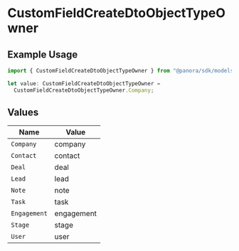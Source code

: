 # CustomFieldCreateDtoObjectTypeOwner

## Example Usage

```typescript
import { CustomFieldCreateDtoObjectTypeOwner } from "@panora/sdk/models/components";

let value: CustomFieldCreateDtoObjectTypeOwner =
  CustomFieldCreateDtoObjectTypeOwner.Company;
```

## Values

| Name         | Value        |
| ------------ | ------------ |
| `Company`    | company      |
| `Contact`    | contact      |
| `Deal`       | deal         |
| `Lead`       | lead         |
| `Note`       | note         |
| `Task`       | task         |
| `Engagement` | engagement   |
| `Stage`      | stage        |
| `User`       | user         |